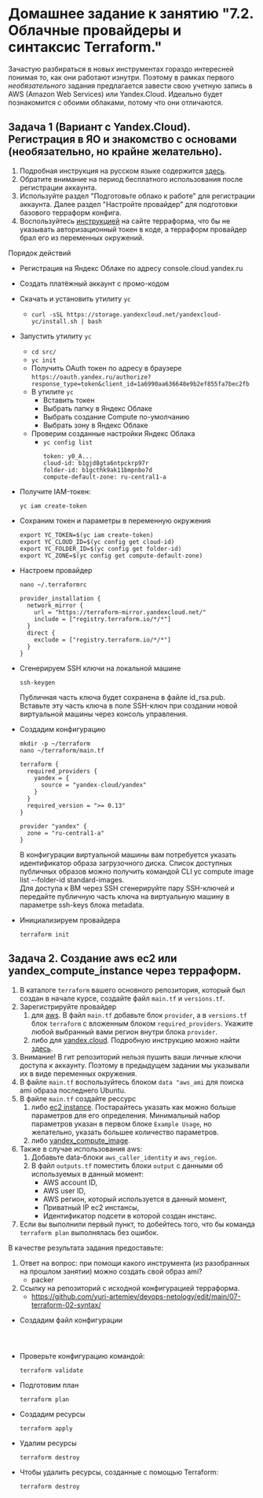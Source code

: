 # Домашнее задание к занятию "7.2. Облачные провайдеры и синтаксис Terraform."

Зачастую разбираться в новых инструментах гораздо интересней понимая то, как они работают изнутри. 
Поэтому в рамках первого *необязательного* задания предлагается завести свою учетную запись в AWS (Amazon Web Services) или Yandex.Cloud.
Идеально будет познакомится с обоими облаками, потому что они отличаются. 


## Задача 1 (Вариант с Yandex.Cloud). Регистрация в ЯО и знакомство с основами (необязательно, но крайне желательно).

1. Подробная инструкция на русском языке содержится [здесь](https://cloud.yandex.ru/docs/solutions/infrastructure-management/terraform-quickstart).
2. Обратите внимание на период бесплатного использования после регистрации аккаунта. 
3. Используйте раздел "Подготовьте облако к работе" для регистрации аккаунта. Далее раздел "Настройте провайдер" для подготовки
базового терраформ конфига.
4. Воспользуйтесь [инструкцией](https://registry.terraform.io/providers/yandex-cloud/yandex/latest/docs) на сайте терраформа, что бы 
не указывать авторизационный токен в коде, а терраформ провайдер брал его из переменных окружений.

Порядок действий



- Регистрация на Яндекс Облаке по адресу console.cloud.yandex.ru  
- Создать платёжный аккаунт с промо-кодом  
- Скачать и установить утилиту `yc`  
    - `curl -sSL https://storage.yandexcloud.net/yandexcloud-yc/install.sh | bash`  
- Запустить утилиту `yc`  
    - `cd src/`  
    - `yc init`  
    - Получить OAuth токен по адресу в браузере `https://oauth.yandex.ru/authorize?response_type=token&client_id=1a6990aa636648e9b2ef855fa7bec2fb`  
    - В утилите `yc`    
        - Вставить токен  
        - Выбрать папку в Яндекс Облаке  
        - Выбрать создание Compute по-умолчанию  
        - Выбрать зону в Яндекс Облаке  
    - Проверим созданные настройки Яндекс Облака    
        - `yc config list`
            ```
            token: y0_A...
            cloud-id: b1gjd8gta6ntpckrp97r
            folder-id: b1gcthk9ak11bmpnbo7d
            compute-default-zone: ru-central1-a
            ```


- Получите IAM-токен:
    ```
    yc iam create-token
    ```
- Сохраним токен и параметры в переменную окружения
    ```
    export YC_TOKEN=$(yc iam create-token)
    export YC_CLOUD_ID=$(yc config get cloud-id)
    export YC_FOLDER_ID=$(yc config get folder-id)
    export YC_ZONE=$(yc config get compute-default-zone)
    ```

- Настроем провайдер
    ```
    nano ~/.terraformrc
    ```
    ```
    provider_installation {
      network_mirror {
        url = "https://terraform-mirror.yandexcloud.net/"
        include = ["registry.terraform.io/*/*"]
      }
      direct {
        exclude = ["registry.terraform.io/*/*"]
      }
    }
  ```

- Сгенерируем SSH ключи на локальной машине
    ```
    ssh-keygen
    ```
    Публичная часть ключа будет сохранена в файле id_rsa.pub. Вставьте эту часть ключа в поле SSH-ключ при создании новой виртуальной машины через консоль управления.

- Создадим конфигурацию
    ```
    mkdir -p ~/terraform
    nano ~/terraform/main.tf
    ```
    ```
    terraform {
      required_providers {
        yandex = {
          source = "yandex-cloud/yandex"
        }
      }
      required_version = ">= 0.13"
    }

    provider "yandex" {
      zone = "ru-central1-a"
    }
    ```
    В конфигурации виртуальной машины вам потребуется указать идентификатор образа загрузочного диска. Список доступных публичных образов можно получить командой CLI yc compute image list --folder-id standard-images.  
Для доступа к ВМ через SSH сгенерируйте пару SSH-ключей и передайте публичную часть ключа на виртуальную машину в параметре ssh-keys блока metadata.

- Инициализируем провайдера
    ```
    terraform init
    ```







## Задача 2. Создание aws ec2 или yandex_compute_instance через терраформ. 

1. В каталоге `terraform` вашего основного репозитория, который был создан в начале курсе, создайте файл `main.tf` и `versions.tf`.
2. Зарегистрируйте провайдер 
   1. для [aws](https://registry.terraform.io/providers/hashicorp/aws/latest/docs). В файл `main.tf` добавьте
   блок `provider`, а в `versions.tf` блок `terraform` с вложенным блоком `required_providers`. Укажите любой выбранный вами регион 
   внутри блока `provider`.
   2. либо для [yandex.cloud](https://registry.terraform.io/providers/yandex-cloud/yandex/latest/docs). Подробную инструкцию можно найти 
   [здесь](https://cloud.yandex.ru/docs/solutions/infrastructure-management/terraform-quickstart).
3. Внимание! В гит репозиторий нельзя пушить ваши личные ключи доступа к аккаунту. Поэтому в предыдущем задании мы указывали
их в виде переменных окружения. 
4. В файле `main.tf` воспользуйтесь блоком `data "aws_ami` для поиска ami образа последнего Ubuntu.  
5. В файле `main.tf` создайте рессурс 
   1. либо [ec2 instance](https://registry.terraform.io/providers/hashicorp/aws/latest/docs/resources/instance).
   Постарайтесь указать как можно больше параметров для его определения. Минимальный набор параметров указан в первом блоке 
   `Example Usage`, но желательно, указать большее количество параметров.
   2. либо [yandex_compute_image](https://registry.terraform.io/providers/yandex-cloud/yandex/latest/docs/resources/compute_image).
6. Также в случае использования aws:
   1. Добавьте data-блоки `aws_caller_identity` и `aws_region`.
   2. В файл `outputs.tf` поместить блоки `output` с данными об используемых в данный момент: 
       * AWS account ID,
       * AWS user ID,
       * AWS регион, который используется в данный момент, 
       * Приватный IP ec2 инстансы,
       * Идентификатор подсети в которой создан инстанс.  
7. Если вы выполнили первый пункт, то добейтесь того, что бы команда `terraform plan` выполнялась без ошибок. 


В качестве результата задания предоставьте:
1. Ответ на вопрос: при помощи какого инструмента (из разобранных на прошлом занятии) можно создать свой образ ami?
    - packer
3. Ссылку на репозиторий с исходной конфигурацией терраформа.  
    - https://github.com/yuri-artemiev/devops-netology/edit/main/07-terraform-02-syntax/






- Создадим файл конфигурации
```



```


- Проверьте конфигурацию командой:
    ```
    terraform validate
    ```

- Подготовим план
    ```
    terraform plan
    ```

- Создадим ресурсы
    ```
    terraform apply
    ```
    
    
- Удалим ресурсы
    ```
    terraform destroy
    ```









- Чтобы удалить ресурсы, созданные с помощью Terraform:
    ```
    terraform destroy
    ```


